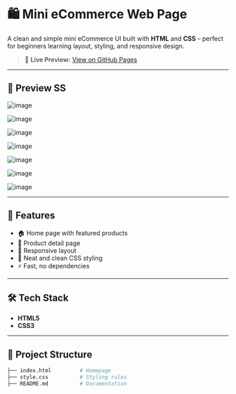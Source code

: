 # 🛍️ Mini eCommerce Web Page

A clean and simple mini eCommerce UI built with **HTML** and **CSS** – perfect for beginners learning layout, styling, and responsive design.

> 🔗 **Live Preview:** [View on GitHub Pages](https://mohanchoukse.github.io/Ecomm-home-page/)

---

## 📸 Preview SS


![image](https://github.com/user-attachments/assets/52bcf562-1b8f-4181-a91f-f31aafdcf4b2)

![image](https://github.com/user-attachments/assets/5492fb77-09ae-47b6-8b88-53f3da4a86f2)

![image](https://github.com/user-attachments/assets/c9b21da5-e656-4ad2-96b0-d45aa1b4493b)

![image](https://github.com/user-attachments/assets/946bad80-40ed-498c-b1b0-4641c983f341)

![image](https://github.com/user-attachments/assets/627e5cde-8f11-434c-9437-89d8562a7523)

![image](https://github.com/user-attachments/assets/f6092baf-6f67-4cd3-93a4-b89da16757c3)

![image](https://github.com/user-attachments/assets/44d98fd7-fd3e-45ee-805a-3ce0e3bd6192)

---

## 🚀 Features

- 🏠 Home page with featured products
- 🛒 Product detail page
- 📱 Responsive layout
- 💅 Neat and clean CSS styling
- ⚡ Fast, no dependencies

---

## 🛠️ Tech Stack

- **HTML5**
- **CSS3**

---

## 📁 Project Structure

```bash
├── index.html         # Homepage
├── style.css          # Styling rules
├── README.md          # Documentation
